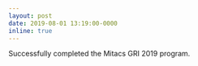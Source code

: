 ```yaml
---
layout: post
date: 2019-08-01 13:19:00-0000
inline: true
---
```


Successfully completed the Mitacs GRI 2019 program.
